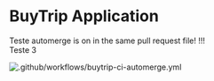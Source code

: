 # BuyTrip Application

Teste automerge is on in the same pull request file!
!!!  
Teste 3

![.github/workflows/buytrip-ci-automerge.yml](https://github.com/arilsonsantos/trip-application/workflows/.github/workflows/buytrip-ci-automerge.yml/badge.svg?branch=homolog)